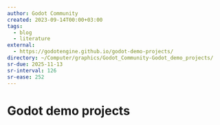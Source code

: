 ```yaml
---
author: Godot Community
created: 2023-09-14T00:00+03:00
tags:
  - blog
  - literature
external:
  - https://godotengine.github.io/godot-demo-projects/
directory: ~/Computer/graphics/Godot_Community-Godot_demo_projects/
sr-due: 2025-11-13
sr-interval: 126
sr-ease: 252
---
```


# Godot demo projects

